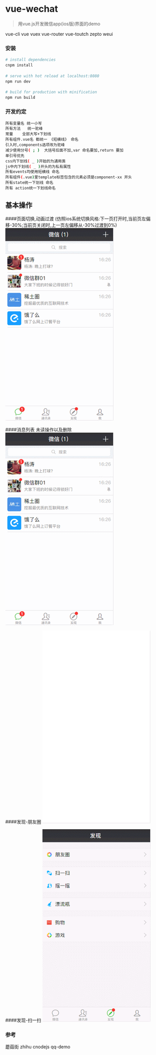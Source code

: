 # vue-wechat
> 用vue.js开发微信app(ios版)界面的demo

vue-cli vue vuex vue-router vue-toutch zepto weui



### 安装

``` bash
# install dependencies
cnpm install

# serve with hot reload at localhost:8080
npm run dev

# build for production with minification
npm run build

```

### 开发约定
``` bash
所有变量名 统一小写
所有方法   统一驼峰
常量    全部大写+下划线
所有组件.vue名 都统一 《短横线》 命名
引入时,components选项改为驼峰
减少使用分号( ; )  大括号后面不加,var 命名要加,return 要加
单引号优先
css内下划线( _ )开始的为通用类
js中内下划线( _ )开头的为私有属性
所有events均使用短横线 命名
所有组件(.vue)里template标签包含的元素必须是component-xx 开头
所有state统一下划线 命名
所有 action统一下划线命名
```

## 基本操作
####页面切换,动画过渡
(仿照ios系统切换风格:下一页打开时,当前页左偏移-30%;当前页关闭时,上一页左偏移从-30%过渡到0%)
![](./static/gif/view-wechat-animation.gif)

####消息列表 未读操作以及删除
![](./static/gif/view-wechat-chat.gif)

####发现-朋友圈
![](./static/gif/view-wechat-find-albums-friends.gif)

####发现-扫一扫
![](./static/gif/view-wechat-find-sao-yi-sao.gif)


### 参考
蘑菇街
zhihu
cnodejs
qq-demo